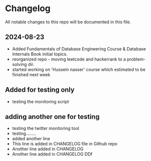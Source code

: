 # Changelog

All notable changes to this repo will be documented in this file.

## 2024-08-23

- Added Fundamentals of Database Engineering Course & Database Internals Book initial topics.
- reorganized repo - moving leetcode and hackerrank to a problem-solving dir.
- started working on 'Hussein nasser' course which estimated to be finished next week

## Added for testing only
- testing the monitoring script

## adding another one for testing
- testing the twitter monitoring tool
- testing........
- added another line
- This line is added in CHANGELOG file in Github repo 
- Another line added in CHANGELOG
- Another line added in CHANGELOG DDf
